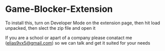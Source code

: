 # Game-Blocker-Extension
To install this, turn on Developer Mode on the extension page, then hit load unpacked, then slect the zip file and open it

If you are a school or apart of a company please conatact me (elias9vx5@gmail.com) so we can talk and get it suited for your needs
